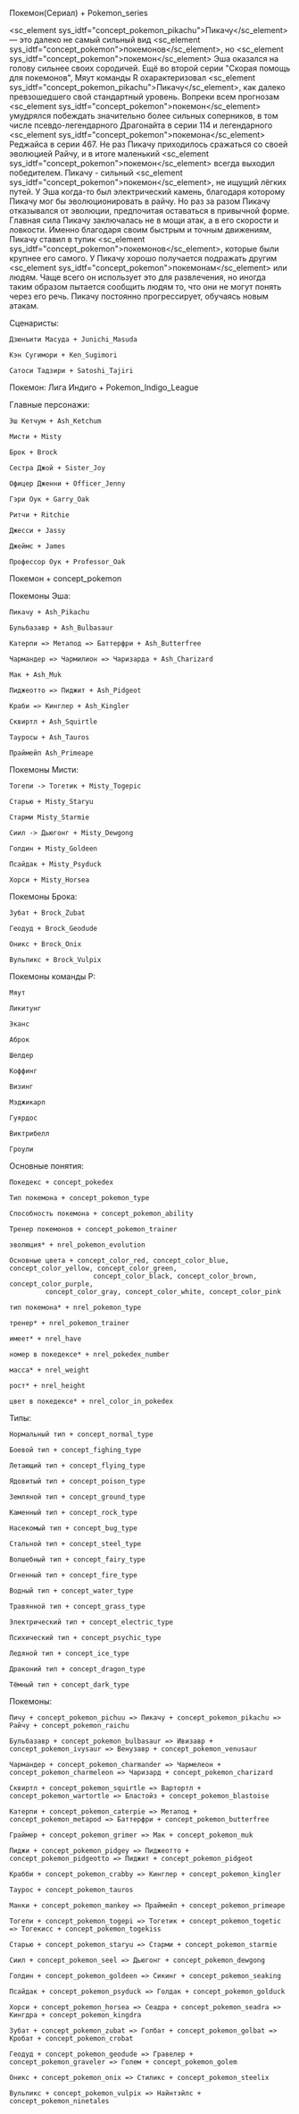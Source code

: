 Покемон(Сериал) + Pokemon_series

<sc_element sys_idtf="concept_pokemon_pikachu">Пикачу</sc_element> — это далеко не самый сильный вид <sc_element sys_idtf="concept_pokemon">покемонов</sc_element>, но <sc_element sys_idtf="concept_pokemon">покемон</sc_element> Эша оказался на голову сильнее своих сородичей. Ещё во второй серии "Скорая помощь для покемонов", Мяут команды R охарактеризовал <sc_element sys_idtf="concept_pokemon_pikachu">Пикачу</sc_element>, как далеко превзошедшего свой стандартный уровень. Вопреки всем прогнозам <sc_element sys_idtf="concept_pokemon">покемон</sc_element> умудрялся побеждать значительно более сильных соперников, в том числе псевдо-легендарного Драгонайта в серии 114 и легендарного <sc_element sys_idtf="concept_pokemon">покемона</sc_element> Реджайса в серии 467. Не раз Пикачу приходилось сражаться со своей эволюцией Райчу, и в итоге маленький <sc_element sys_idtf="concept_pokemon">покемон</sc_element> всегда выходил победителем. Пикачу - сильный <sc_element sys_idtf="concept_pokemon">покемон</sc_element>, не ищущий лёгких путей. У Эша когда-то был электрический камень, благодаря которому Пикачу мог бы эволюционировать в райчу. Но раз за разом Пикачу отказывался от эволюции, предпочитая оставаться в привычной форме. Главная сила Пикачу заключалась не в мощи атак, а в его скорости и ловкости. Именно благодаря своим быстрым и точным движениям, Пикачу ставил в тупик <sc_element sys_idtf="concept_pokemon">покемонов</sc_element>, которые были крупнее его самого. У Пикачу хорошо получается подражать другим <sc_element sys_idtf="concept_pokemon">покемонам</sc_element> или людям. Чаще всего он использует это для развлечения, но иногда таким образом пытается сообщить людям то, что они не могут понять через его речь. Пикачу постоянно прогрессирует, обучаясь новым атакам. 

Сценаристы:

	Дзюнъити Масуда + Junichi_Masuda

	Кэн Сугимори + Ken_Sugimori

	Сатоси Тадзири + Satoshi_Tajiri

Покемон: Лига Индиго + Pokemon_Indigo_League

Главные персонажи:
	
	Эш Кетчум + Ash_Ketchum
	
	Мисти + Misty

	Брок + Brock
	
	Сестра Джой + Sister_Joy
	
	Офицер Дженни + Officer_Jenny
	
	Гэри Оук + Garry_Oak
	
	Ритчи + Ritchie
	
	Джесси + Jassy
	
	Джеймс + James
	
	Профессор Оук + Professor_Oak	
 
Покемон + concept_pokemon

Покемоны Эша:

	Пикачу + Ash_Pikachu

	Бульбазавр + Ash_Bulbasaur

	Катерпи => Метапод => Баттерфри + Ash_Butterfree

	Чармандер => Чармилион => Чаризардa + Ash_Charizard

	Мак + Ash_Muk

	Пиджеотто => Пиджит + Ash_Pidgeot

	Краби => Кинглер + Ash_Kingler

	Сквиртл + Ash_Squirtle

	Тауросы + Ash_Tauros

	Праймейп Ash_Primeape

Покемоны Мисти:

	Тогепи -> Тогетик + Misty_Togepic

	Старью + Misty_Staryu

	Старми Misty_Starmie

	Сиил -> Дьюгонг + Misty_Dewgong

	Голдин + Misty_Goldeen

	Псайдак + Misty_Psyduck

	Хорси + Misty_Horsea

Покемоны Брока:

	Зубат + Brock_Zubat

	Геодуд + Brock_Geodude

	Оникс + Brock_Onix

	Вульпикс + Brock_Vulpix

Покемоны команды Р:

	Мяут

	Ликитунг

	Эканс

	Аброк

	Шелдер

	Коффинг

	Визинг

	Мэджикарп

	Гуярдос

	Виктрибелл

	Гроули

Основные понятия:

	Покедекс + concept_pokedex

	Тип покемона + concept_pokemon_type

	Способность покемона + concept_pokemon_ability

	Тренер покемонов + concept_pokemon_trainer

	эволюция* + nrel_pokemon_evolution

	Основные цвета + concept_color_red, concept_color_blue, concept_color_yellow, concept_color_green,
                         concept_color_black, concept_color_brown, concept_color_purple, 
			 concept_color_gray, concept_color_white, concept_color_pink
	
	тип покемона* + nrel_pokemon_type

	тренер* + nrel_pokemon_trainer	
	
	имеет* + nrel_have

	номер в покедексе* + nrel_pokedex_number

	масса* + nrel_weight

	рост* + nrel_height

	цвет в покедексе* + nrel_color_in_pokedex
Типы:

	Нормальный тип + concept_normal_type

	Боевой тип + concept_fighing_type

	Летающий тип + concept_flying_type

	Ядовитый тип + concept_poison_type

	Земляной тип + concept_ground_type

	Каменный тип + concept_rock_type

	Насекомый тип + concept_bug_type

	Стальной тип + concept_steel_type

	Волшебный тип + concept_fairy_type

	Огненный тип + concept_fire_type

	Водный тип + concept_water_type

	Травянной тип + concept_grass_type

	Электрический тип + concept_electric_type

	Психический тип + concept_psychic_type
		
	Ледяной тип + concept_ice_type

	Драконий тип + concept_dragon_type
	
	Тёмный тип + concept_dark_type

Покемоны: 

	Пичу + concept_pokemon_pichuu => Пикачу + concept_pokemon_pikachu => Райчу + concept_pokemon_raichu

	Бульбазавр + concept_pokemon_bulbasaur => Ивизавр + concept_pokemon_ivysaur => Венузавр + concept_pokemon_venusaur

	Чармандер + concept_pokemon_charmander => Чармелеон + concept_pokemon_charmeleon => Чаризард + concept_pokemon_charizard

	Сквиртл + concept_pokemon_squirtle => Вартортл + concept_pokemon_wartortle => Бластойз + concept_pokemon_blastoise

	Катерпи + concept_pokemon_caterpie => Метапод + concept_pokemon_metapod => Баттерфри + concept_pokemon_butterfree
	
	Граймер + concept_pokemon_grimer => Мак + concept_pokemon_muk

	Пиджи + concept_pokemon_pidgey => Пиджеотто + concept_pokemon_pidgeotto => Пиджит + concept_pokemon_pidgeot

	Крабби + concept_pokemon_crabby => Кинглер + concept_pokemon_kingler

	Таурос + concept_pokemon_tauros

	Манки + concept_pokemon_mankey => Праймейп + concept_pokemon_primeape

	Тогепи + concept_pokemon_togepi => Тогетик + concept_pokemon_togetic => Тогекисс + concept_pokemon_togekiss

	Старью + concept_pokemon_staryu => Старми + concept_pokemon_starmie
	
	Сиил + concept_pokemon_seel => Дьюгонг + concept_pokemon_dewgong
	
	Голдин + concept_pokemon_goldeen => Сикинг + concept_pokemon_seaking

	Псайдак + concept_pokemon_psyduck => Голдак + concept_pokemon_golduck

	Хорси + concept_pokemon_horsea => Сеадра + concept_pokemon_seadra => Кингдра + concept_pokemon_kingdra

	Зубат + concept_pokemon_zubat => Голбат + concept_pokemon_golbat => Кробат + concept_pokemon_crobat

	Геодуд + concept_pokemon_geodude => Гравелер + concept_pokemon_graveler => Голем + concept_pokemon_golem

	Оникс + concept_pokemon_onix => Стиликс + concept_pokemon_steelix
	
	Вульпикс + concept_pokemon_vulpix => Найнтэйлс + concept_pokemon_ninetales
	
